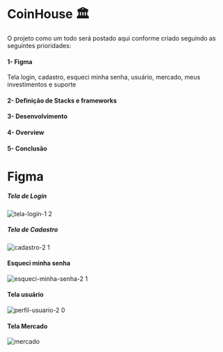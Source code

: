 # CoinHouse 🏛️
O projeto como um todo será postado aqui conforme criado seguindo as seguintes prioridades:

#### 1- Figma
Tela login, cadastro, esqueci minha senha, usuário, mercado, meus investimentos e suporte
#### 2- Definição de Stacks e frameworks
#### 3- Desenvolvimento
#### 4- Overview
#### 5- Conclusão

# Figma
##### Tela de Login
![tela-login-1 2](https://user-images.githubusercontent.com/56802688/156206577-fea01cd2-ae54-4719-9572-6ef0a0c624dd.jpeg)

##### Tela de Cadastro
![cadastro-2 1](https://user-images.githubusercontent.com/56802688/156209564-8f6e8e2f-197f-436b-9687-1498df6a27c7.jpeg)

#### Esqueci minha senha
![esqueci-minha-senha-2 1](https://user-images.githubusercontent.com/56802688/156209600-24571796-4492-47fa-8a5f-2f5c691dfd66.jpeg)

#### Tela usuário
![perfil-usuario-2 0](https://user-images.githubusercontent.com/56802688/156206177-fb71e919-8acc-41a0-8925-effec8fdb652.jpeg)

#### Tela Mercado
![mercado](https://user-images.githubusercontent.com/56802688/156635967-fee243bb-4ba2-4566-a37b-ceb95298c3dc.jpeg)
